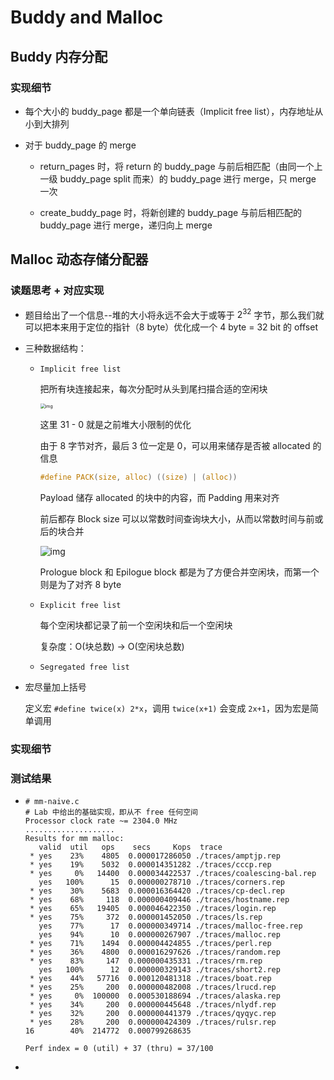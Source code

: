 # Buddy and Malloc

## Buddy 内存分配

### 实现细节

* 每个大小的 buddy_page 都是一个单向链表（Implicit free list），内存地址从小到大排列
  
* 对于 buddy_page 的 merge
  * return_pages 时，将 return 的 buddy_page 与前后相匹配（由同一个上一级 buddy_page split 而来）的 buddy_page 进行 merge，只 merge 一次
  
  * create_buddy_page 时，将新创建的 buddy_page 与前后相匹配的 buddy_page 进行 merge，递归向上 merge

## Malloc 动态存储分配器

### 读题思考 + 对应实现

* 题目给出了一个信息--堆的大小将永远不会大于或等于 $2^{32}$ 字节，那么我们就可以把本来用于定位的指针（8 byte）优化成一个 4 byte = 32 bit 的 offset

* 三种数据结构：

  * `Implicit free list`

    把所有块连接起来，每次分配时从头到尾扫描合适的空闲块
    
    <img src="https://pic2.zhimg.com/80/v2-092fc522316822ae3c5508a321c98715_720w.webp" alt="img" style="zoom:50%;" />
    
    这里 31 - 0 就是之前堆大小限制的优化
    
    由于 8 字节对齐，最后 3 位一定是 0，可以用来储存是否被 allocated 的信息
    
    ```c
    #define PACK(size, alloc) ((size) | (alloc))
    ```
    
    Payload 储存 allocated 的块中的内容，而 Padding 用来对齐
    
    前后都存 Block size 可以以常数时间查询块大小，从而以常数时间与前或后的块合并
    
    ![img](https://pic2.zhimg.com/80/v2-b9cfe142c46c0f10604d29ed36beea19_720w.webp)
    
    Prologue block 和 Epilogue block 都是为了方便合并空闲块，而第一个则是为了对齐 8 byte
    
  * `Explicit free list`
  
    每个空闲块都记录了前一个空闲块和后一个空闲块
  
    复杂度：O(块总数) $\to$ O(空闲块总数)
  
  * `Segregated free list`
  
* 宏尽量加上括号

  定义宏 `#define twice(x) 2*x`，调用 `twice(x+1)` 会变成 `2x+1`，因为宏是简单调用

### 实现细节



### 测试结果

* ```shell
  # mm-naive.c
  # Lab 中给出的基础实现，即从不 free 任何空间
  Processor clock rate ~= 2304.0 MHz
  ....................
  Results for mm malloc:
     valid  util   ops    secs     Kops  trace
   * yes    23%    4805  0.000017286050 ./traces/amptjp.rep
   * yes    19%    5032  0.000014351282 ./traces/cccp.rep
   * yes     0%   14400  0.000034422537 ./traces/coalescing-bal.rep
     yes   100%      15  0.000000278710 ./traces/corners.rep
   * yes    30%    5683  0.000016364420 ./traces/cp-decl.rep
   * yes    68%     118  0.000000409446 ./traces/hostname.rep
   * yes    65%   19405  0.000046422350 ./traces/login.rep
   * yes    75%     372  0.000001452050 ./traces/ls.rep
     yes    77%      17  0.000000349714 ./traces/malloc-free.rep
     yes    94%      10  0.000000267907 ./traces/malloc.rep
   * yes    71%    1494  0.000004424855 ./traces/perl.rep
   * yes    36%    4800  0.000016297626 ./traces/random.rep
   * yes    83%     147  0.000000435331 ./traces/rm.rep
     yes   100%      12  0.000000329143 ./traces/short2.rep
   * yes    44%   57716  0.000120481318 ./traces/boat.rep
   * yes    25%     200  0.000000482008 ./traces/lrucd.rep
   * yes     0%  100000  0.000530188694 ./traces/alaska.rep
   * yes    34%     200  0.000000445648 ./traces/nlydf.rep
   * yes    32%     200  0.000000441379 ./traces/qyqyc.rep
   * yes    28%     200  0.000000424309 ./traces/rulsr.rep
  16        40%  214772  0.000799268635
  
  Perf index = 0 (util) + 37 (thru) = 37/100
  ```

* 
